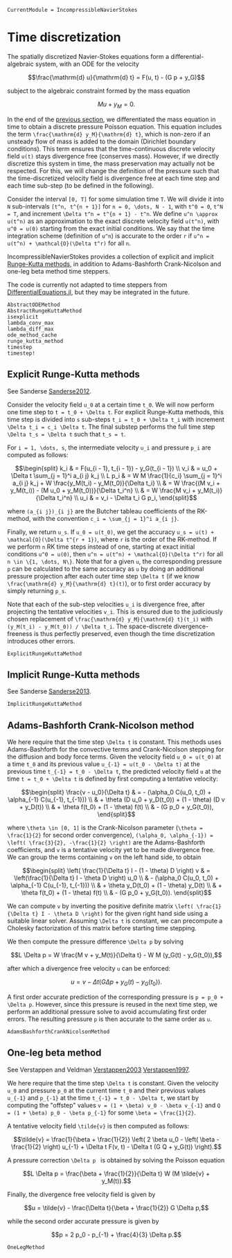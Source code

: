 ```@meta
CurrentModule = IncompressibleNavierStokes
```

# Time discretization

The spatially discretized Navier-Stokes equations form a differential-algebraic
system, with an ODE for the velocity

```math
\frac{\mathrm{d} u}{\mathrm{d} t} = F(u, t) - (G p + y_G)
```

subject to the algebraic constraint formed by the mass equation

```math
M u + y_M = 0.
```

In the end of the [previous section](spatial.md), we differentiated the mass
equation in time to obtain a discrete pressure Poisson equation. This equation
includes the term ``\frac{\mathrm{d} y_M}{\mathrm{d} t}``, which is non-zero if
an unsteady flow of mass is added to the domain (Dirichlet boundary
conditions). This term ensures that the time-continuous discrete velocity field
``u(t)`` stays divergence free (conserves mass). However, if we directly
discretize this system in time, the mass preservation may actually not be
respected. For this, we will change the definition of the pressure such that
the time-discretized velocity field is divergence free at each time step and
each time sub-step (to be defined in the following).

Consider the interval ``[0, T]`` for some simulation time ``T``. We will divide
it into ``N`` sub-intervals ``[t^n, t^{n + 1}]`` for ``n = 0, \dots, N - 1``,
with ``t^0 = 0``, ``t^N = T``, and increment ``\Delta t^n = t^{n + 1} - t^n``.
We define ``u^n \approx u(t^n)`` as an approximation to the exact discrete
velocity field ``u(t^n)``, with ``u^0 = u(0)`` starting from the exact
initial conditions. We say that the time integration scheme (definition of
``u^n``) is accurate to the order ``r`` if ``u^n = u(t^n) +
\mathcal{O}(\Delta t^r)`` for all ``n``.


IncompressibleNavierStokes provides a collection of explicit and implicit
[Runge-Kutta methods](../api/tableaux.md), in addition to Adams-Bashforth
Crank-Nicolson and one-leg beta method time steppers.

The code is currently not adapted to time steppers from
[DifferentialEquations.jl](https://docs.sciml.ai/DiffEqDocs/stable/solvers/dae_solve/),
but they may be integrated in the future.

```@docs
AbstractODEMethod
AbstractRungeKuttaMethod
isexplicit
lambda_conv_max
lambda_diff_max
ode_method_cache
runge_kutta_method
timestep
timestep!
```

## Explicit Runge-Kutta methods

See Sanderse [Sanderse2012](@cite).

Consider the velocity field ``u_0`` at a certain time ``t_0``. We will now
perform one time step to ``t = t_0 + \Delta t``. For explicit Runge-Kutta
methods, this time step is divided into ``s`` sub-steps ``t_i = t_0 + \Delta
t_i`` with increment ``\Delta t_i = c_i \Delta t``. The final substep performs
the full time step ``\Delta t_s = \Delta t`` such that ``t_s = t``.

For ``i = 1, \dots, s``, the intermediate velocity ``u_i`` and pressure ``p_i``
are computed as follows:

```math
\begin{split}
k_i & = F(u_{i - 1}, t_{i - 1}) - y_G(t_{i - 1}) \\
v_i & = u_0 + \Delta t \sum_{j = 1}^i a_{i j} k_j \\
L p_i & = W M \frac{1}{c_i} \sum_{j = 1}^i a_{i j} k_j +
W \frac{y_M(t_i) - y_M(t_0)}{\Delta t_i} \\
& = W \frac{(M v_i + y_M(t_i)) - (M u_0 + y_M(t_0))}{\Delta t_i^n} \\
& = W \frac{M v_i + y_M(t_i)}{\Delta t_i^n} \\
u_i & = v_i - \Delta t_i G p_i,
\end{split}
```

where ``(a_{i j})_{i j}`` are the Butcher tableau coefficients of the
RK-method, with the convention ``c_i = \sum_{j = 1}^i a_{i j}``.

Finally, we return ``u_s``. If ``u_0 = u(t_0)``, we get the accuracy ``u_s =
u(t) + \mathcal{O}(\Delta t^{r + 1})``, where ``r`` is the order of the
RK-method. If we perform ``n`` RK time steps instead of one, starting at exact
initial conditions ``u^0 = u(0)``, then ``u^n = u(t^n) + \mathcal{O}(\Delta
t^r)`` for all ``n \in \{1, \dots, N\}``. Note that for a given ``u``, the
corresponding pressure ``p`` can be calculated to the same accuracy as ``u`` by
doing an additional pressure projection after each outer time step ``\Delta t``
(if we know ``\frac{\mathrm{d} y_M}{\mathrm{d} t}(t)``), or to first order
accuracy by simply returning ``p_s``.

Note that each of the sub-step velocities ``u_i`` is divergence free, after
projecting the tentative velocities ``v_i``. This is ensured due to the
judiciously chosen replacement of ``\frac{\mathrm{d} y_M}{\mathrm{d} t}(t_i)``
with ``(y_M(t_i) - y_M(t_0)) / \Delta t_i``. The space-discrete
divergence-freeness is thus perfectly preserved, even though the time
discretization introduces other errors.

```@docs
ExplicitRungeKuttaMethod
```

## Implicit Runge-Kutta methods

See Sanderse [Sanderse2013](@cite).

```@docs
ImplicitRungeKuttaMethod
```

## Adams-Bashforth Crank-Nicolson method

We here require that the time step ``\Delta t`` is constant. This methods uses
Adams-Bashforth for the convective terms and Crank-Nicolson stepping for the
diffusion and body force terms. Given the velocity field ``u_0 = u(t_0)`` at
a time ``t_0`` and its previous value ``u_{-1} = u(t_0 - \Delta t)`` at the
previous time ``t_{-1} = t_0 - \Delta t``, the predicted velocity field ``u``
at the time ``t = t_0 + \Delta t`` is defined by first computing a tentative
velocity:

```math
\begin{split}
\frac{v - u_0}{\Delta t}
& = - (\alpha_0 C(u_0, t_0) + \alpha_{-1} C(u_{-1}, t_{-1})) \\
& + \theta (D u_0 + y_D(t_0)) + (1 - \theta) (D v + y_D(t)) \\
& + \theta f(t_0) + (1 - \theta) f(t) \\
& - (G p_0 + y_G(t_0)),
\end{split}
```

where ``\theta \in [0, 1]`` is the Crank-Nicolson parameter (``\theta =
\frac{1}{2}`` for second order convergence), ``(\alpha_0, \alpha_{-1}) = \left(
\frac{3}{2}, -\frac{1}{2} \right)`` are the Adams-Bashforth coefficients, and
``v`` is a tentative velocity yet to be made divergence free. We can group the
terms containing ``v`` on the left hand side, to obtain

```math
\begin{split}
\left( \frac{1}{\Delta t} I - (1 - \theta) D \right) v
& = \left(\frac{1}{\Delta t} I - \theta D \right) u_0 \\
& - (\alpha_0 C(u_0, t_0) + \alpha_{-1} C(u_{-1}, t_{-1})) \\
& + \theta y_D(t_0) + (1 - \theta) y_D(t) \\
& + \theta f(t_0) + (1 - \theta) f(t) \\
& - (G p_0 + y_G(t_0)).
\end{split}
```

We can compute ``v`` by inverting the positive definite matrix ``\left(
\frac{1}{\Delta t} I - \theta D \right)`` for the given right hand side using a
suitable linear solver. Assuming ``\Delta t`` is constant, we can precompute a
Cholesky factorization of this matrix before starting time stepping.

We then compute the pressure difference ``\Delta p`` by solving

```math
L \Delta p = W \frac{M v + y_M(t)}{\Delta t} - W M (y_G(t) - y_G(t_0)),
```

after which a divergence free velocity ``u`` can be enforced:

```math
u = v - \Delta t (G \Delta p + y_G(t) - y_G(t_0)).
```

A first order accurate prediction of the corresponding pressure is ``p = p_0 +
\Delta p``. However, since this pressure is reused in the next time step, we
perform an additional pressure solve to avoid accumulating first order errors.
The resulting pressure ``p`` is then accurate to the same order as ``u``.

```@docs
AdamsBashforthCrankNicolsonMethod
```

## One-leg beta method

See Verstappen and Veldman [Verstappen2003](@cite) [Verstappen1997](@cite).

We here require that the time step ``\Delta t`` is constant. Given the velocity
``u_0`` and pressure ``p_0`` at the current time ``t_0`` and their previous
values ``u_{-1}`` and ``p_{-1}`` at the time ``t_{-1} = t_0 - \Delta t``, we
start by computing the "offstep" values ``v = (1 + \beta) v_0 - \beta v_{-1}``
and ``Q = (1 + \beta) p_0 - \beta p_{-1}`` for some ``\beta = \frac{1}{2}``.

A tentative velocity field ``\tilde{v}`` is then computed as follows:

```math
\tilde{v} = \frac{1}{\beta + \frac{1}{2}} \left( 2 \beta u_0 - \left( \beta -
\frac{1}{2} \right) u_{-1} + \Delta t F(v, t) - \Delta t
(G Q + y_G(t)) \right).
```

A pressure correction ``\Delta p `` is obtained by solving the Poisson equation
```math
L \Delta p = \frac{\beta + \frac{1}{2}}{\Delta t} W (M \tilde{v} + y_M(t)).
```

Finally, the divergence free velocity field is given by

```math
u = \tilde{v} - \frac{\Delta t}{\beta + \frac{1}{2}} G \Delta p,
```

while the second order accurate pressure is given by

```math
p = 2 p_0 - p_{-1} + \frac{4}{3} \Delta p.
```

```@docs
OneLegMethod
```
